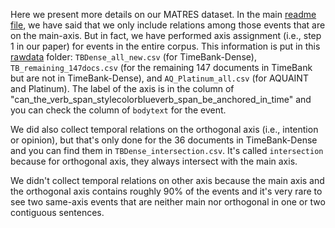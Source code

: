 Here we present more details on our MATRES dataset. In the main [readme file](https://github.com/qiangning/MATRES/README.md), we have said that we only include relations among those events that are on the main-axis. But in fact, we have performed axis assignment (i.e., step 1 in our paper) for events in the entire corpus. This information is put in this [rawdata](https://github.com/qiangning/MATRES/rawdata/) folder: `TBDense_all_new.csv` (for TimeBank-Dense), `TB_remaining_147docs.csv` (for the remaining 147 documents in TimeBank but are not in TimeBank-Dense), and `AQ_Platinum_all.csv` (for AQUAINT and Platinum). The label of the axis is in the column of "can_the_verb_span_stylecolorblueverb_span_be_anchored_in_time" and you can check the column of `bodytext` for the event.

We did also collect temporal relations on the orthogonal axis (i.e., intention or opinion), but that's only done for the 36 documents in TimeBank-Dense and you can find them in `TBDense_intersection.csv`. It's called `intersection` because for orthogonal axis, they always intersect with the main axis.

We didn't collect temporal relations on other axis because the main axis and the orthogonal axis contains roughly 90% of the events and it's very rare to see two same-axis events that are neither main nor orthogonal in one or two contiguous sentences.
